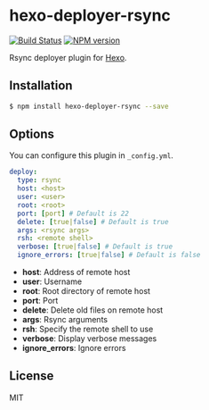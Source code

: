 # hexo-deployer-rsync

[![Build Status](https://travis-ci.org/hexojs/hexo-deployer-rsync.svg?branch=master)](https://travis-ci.org/hexojs/hexo-deployer-rsync)
[![NPM version](https://badge.fury.io/js/hexo-deployer-rsync.svg)](https://www.npmjs.com/package/hexo-deployer-rsync)

Rsync deployer plugin for [Hexo].

## Installation

``` bash
$ npm install hexo-deployer-rsync --save
```

## Options

You can configure this plugin in `_config.yml`.

``` yaml
deploy:
  type: rsync
  host: <host>
  user: <user>
  root: <root>
  port: [port] # Default is 22
  delete: [true|false] # Default is true
  args: <rsync args>
  rsh: <remote shell>
  verbose: [true|false] # Default is true
  ignore_errors: [true|false] # Default is false
```

- **host**: Address of remote host  
- **user**: Username  
- **root**: Root directory of remote host   
- **port**: Port
- **delete**: Delete old files on remote host
- **args**: Rsync arguments
- **rsh**: Specify the remote shell to use
- **verbose**: Display verbose messages
- **ignore_errors**: Ignore errors

## License

MIT

[Hexo]: http://hexo.io/
